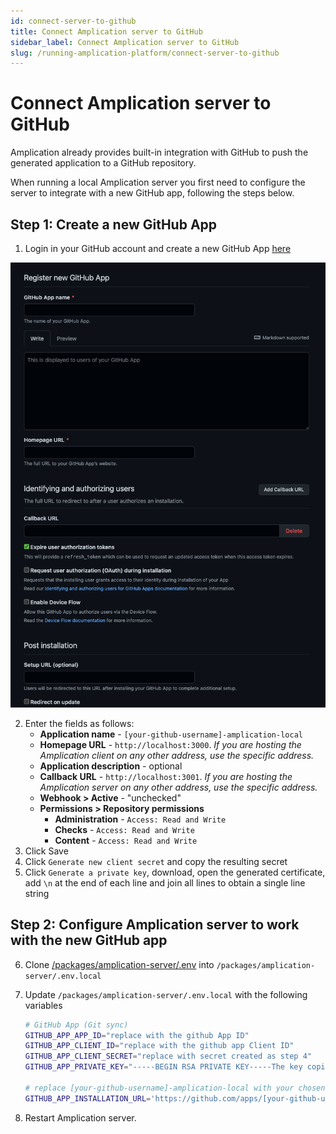 ```yaml
---
id: connect-server-to-github
title: Connect Amplication server to GitHub
sidebar_label: Connect Amplication server to GitHub
slug: /running-amplication-platform/connect-server-to-github
---
```


# Connect Amplication server to GitHub

Amplication already provides built-in integration with GitHub to push the generated application to a GitHub repository.

When running a local Amplication server you first need to configure the server to integrate with a new GitHub app, following the steps below.

## Step 1: Create a new GitHub App

1. Login in your GitHub account and create a new GitHub App [here](https://github.com/settings/apps/new)

![](./assets/register-new-github-app.png)

2. Enter the fields as follows:
   - **Application name** - `[your-github-username]-amplication-local`
   - **Homepage URL** - `http://localhost:3000`. _If you are hosting the Amplication client on any other address, use the specific address._
   - **Application description** - optional
   - **Callback URL** - `http://localhost:3001`. _If you are hosting the Amplication server on any other address, use the specific address._
   - **Webhook > Active** - "unchecked"
   - **Permissions > Repository permissions**
     - **Administration** - `Access: Read and Write`
     - **Checks** - `Access: Read and Write`
     - **Content** - `Access: Read and Write`
3. Click Save
4. Click `Generate new client secret` and copy the resulting secret
5. Click `Generate a private key`, download, open the generated certificate, add `\n` at the end of each line and join all lines to obtain a single line string

## Step 2: Configure Amplication server to work with the new GitHub app

6. Clone [/packages/amplication-server/.env](https://github.com/amplication/amplication/blob/master/packages/amplication-server/.env) into `/packages/amplication-server/.env.local`
7. Update `/packages/amplication-server/.env.local` with the following variables

   ```sh
   # GitHub App (Git sync)
   GITHUB_APP_APP_ID="replace with the github App ID"
   GITHUB_APP_CLIENT_ID="replace with the github app Client ID"
   GITHUB_APP_CLIENT_SECRET="replace with secret created as step 4"
   GITHUB_APP_PRIVATE_KEY="-----BEGIN RSA PRIVATE KEY-----The key copied at step 4-----END RSA PRIVATE KEY-----"

   # replace [your-github-username]-amplication-local with your chosen name
   GITHUB_APP_INSTALLATION_URL='https://github.com/apps/[your-github-username]-amplication-local/installations/new?state={state}'
   ```

8. Restart Amplication server.

